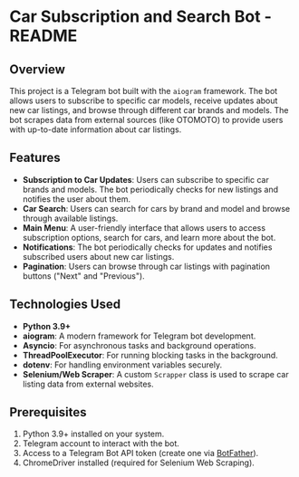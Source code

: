 # Car Subscription and Search Bot - README

## Overview

This project is a Telegram bot built with the `aiogram` framework. The bot allows users to subscribe to specific car models, receive updates about new car listings, and browse through different car brands and models. The bot scrapes data from external sources (like OTOMOTO) to provide users with up-to-date information about car listings.

## Features

- **Subscription to Car Updates**: Users can subscribe to specific car brands and models. The bot periodically checks for new listings and notifies the user about them.
- **Car Search**: Users can search for cars by brand and model and browse through available listings.
- **Main Menu**: A user-friendly interface that allows users to access subscription options, search for cars, and learn more about the bot.
- **Notifications**: The bot periodically checks for updates and notifies subscribed users about new car listings.
- **Pagination**: Users can browse through car listings with pagination buttons ("Next" and "Previous").

## Technologies Used

- **Python 3.9+**
- **aiogram**: A modern framework for Telegram bot development.
- **Asyncio**: For asynchronous tasks and background operations.
- **ThreadPoolExecutor**: For running blocking tasks in the background.
- **dotenv**: For handling environment variables securely.
- **Selenium/Web Scraper**: A custom `Scrapper` class is used to scrape car listing data from external websites.

## Prerequisites

1. Python 3.9+ installed on your system.
2. Telegram account to interact with the bot.
3. Access to a Telegram Bot API token (create one via [BotFather](https://core.telegram.org/bots#botfather)).
4. ChromeDriver installed (required for Selenium Web Scraping).

